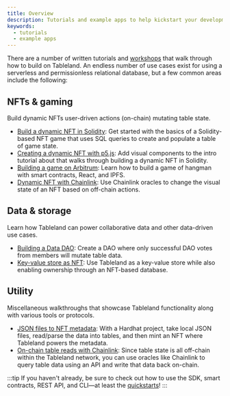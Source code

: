 ```yaml
---
title: Overview
description: Tutorials and example apps to help kickstart your development process.
keywords:
  - tutorials
  - example apps
---
```


There are a number of written tutorials and [workshops](https://www.youtube.com/playlist?list=PLAc0xDyQDZbqTNM3lejUkVdiTprS2Gjob) that walk through how to build on Tableland. An endless number of use cases exist for using a serverless and permissionless relational database, but a few common areas include the following:

## NFTs & gaming

Build dynamic NFTs user-driven actions (on-chain) mutating table state.

- [Build a dynamic NFT in Solidity](/tutorials/dynamic-nft-solidity): Get started with the basics of a Solidity-based NFT game that uses SQL queries to create and populate a table of game state.
- [Creating a dynamic NFT with p5.js](/tutorials/dynamic-nft-p5js): Add visual components to the intro tutorial about that walks through building a dynamic NFT in Solidity.
- [Building a game on Arbitrum](<(/tutorials/building-games-on-arbitrum)>): Learn how to build a game of hangman with smart contracts, React, and IPFS.
- [Dynamic NFT with Chainlink](/tutorials/dynamic-nft-chainlink): Use Chainlink oracles to change the visual state of an NFT based on off-chain actions.

## Data & storage

Learn how Tableland can power collaborative data and other data-driven use cases.

- [Building a Data DAO](/tutorials/data-dao-polygon): Create a DAO where only successful DAO votes from members will mutate table data.
- [Key-value store as NFT](/tutorials/data-dao-polygon): Use Tableland as a key-value store while also enabling ownership through an NFT-based database.

## Utility

Miscellaneous walkthroughs that showcase Tableland functionality along with various tools or protocols.

- [JSON files to NFT metadata](/tutorials/dynamic-nft-polygon): With a Hardhat project, take local JSON files, read/parse the data into tables, and then mint an NFT where Tableland powers the metadata.
- [On-chain table reads with Chainlink](/tutorials/dynamic-nft-polygon): Since table state is all off-chain within the Tableland network, you can use oracles like Chainlink to query table data using an API and write that data back on-chain.

:::tip
If you haven't already, be sure to check out how to use the SDK, smart contracts, REST API, and CLI—at least the [quickstarts](/fundamentals/quickstarts)!
:::
